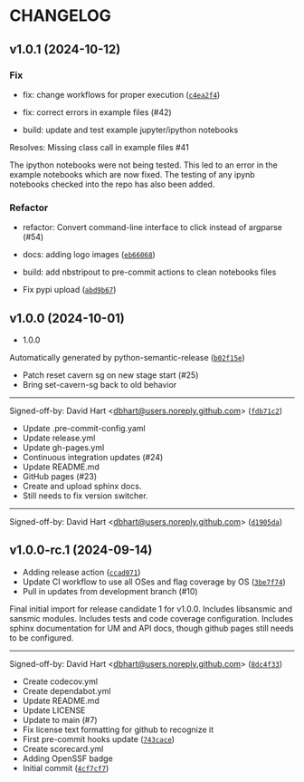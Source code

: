 # CHANGELOG

## v1.0.1 (2024-10-12)

### Fix

* fix: change workflows for proper execution ([`c4ea2f4`](https://github.com/sandialabs/sansmic/commit/c4ea2f4464cbcbdf8d16a94e392fca404348e48e))

* fix: correct errors in example files (#42)

* build: update and test example jupyter/ipython notebooks

Resolves: Missing class call in example files #41

The ipython notebooks were not being tested. This led to an error in the example notebooks which are now fixed. The testing of any ipynb notebooks checked into the repo has also been added.


### Refactor

* refactor: Convert command-line interface to click instead of argparse (#54)

* docs: adding logo images ([`eb66068`](https://github.com/sandialabs/sansmic/commit/eb6606804a19a3324ebedf77ed7638151a477611))

* build: add nbstripout to pre-commit actions to clean notebooks files

* Fix pypi upload ([`abd9b67`](https://github.com/sandialabs/sansmic/commit/abd9b6784ee3150ff11a3964ed73ae330c4fbf08))

## v1.0.0 (2024-10-01)

* 1.0.0

Automatically generated by python-semantic-release ([`b02f15e`](https://github.com/sandialabs/sansmic/commit/b02f15ec018ca9aeeca6c25748f544862f65ac1e))

* Patch reset cavern sg on new stage start (#25)
* Bring set-cavern-sg back to old behavior

---------

Signed-off-by: David Hart &lt;dbhart@users.noreply.github.com&gt; ([`fdb71c2`](https://github.com/sandialabs/sansmic/commit/fdb71c25c1d4534edf858707803e7caf951999d5))

* Update .pre-commit-config.yaml
* Update release.yml
* Update gh-pages.yml
* Continuous integration updates (#24)
* Update README.md
* GitHub pages (#23)
* Create and upload sphinx docs.
* Still needs to fix version switcher.

---------

Signed-off-by: David Hart &lt;dbhart@users.noreply.github.com&gt; ([`d1905da`](https://github.com/sandialabs/sansmic/commit/d1905da3c15a239897dbda050ce6528d9bcd56a5))

## v1.0.0-rc.1 (2024-09-14)

* Adding release action ([`ccad071`](https://github.com/sandialabs/sansmic/commit/ccad0714e34b01c43fceec414ebd9c4f8f9dd5f4))
* Update CI workflow to use all OSes and flag coverage by OS ([`3be7f74`](https://github.com/sandialabs/sansmic/commit/3be7f7430544aa13a5d9b5e0c7e56bb1a06130a4))
* Pull in updates from development branch (#10)

Final initial import for release candidate 1 for v1.0.0. Includes libsansmic and sansmic modules. Includes tests and code coverage configuration. Includes sphinx documentation for UM and API docs, though github pages still needs to be configured.

---------

Signed-off-by: David Hart &lt;dbhart@users.noreply.github.com&gt; ([`8dc4f33`](https://github.com/sandialabs/sansmic/commit/8dc4f33a21ea038a70b1e5ca04c2c682a53e590f))

* Create codecov.yml
* Create dependabot.yml
* Update README.md
* Update LICENSE
* Update to main (#7)
* Fix license text formatting for github to recognize it
* First pre-commit hooks update ([`743cace`](https://github.com/sandialabs/sansmic/commit/743cace17bb4c4e1e6b5ac2c5d13b6f99986b3b1))
* Create scorecard.yml
* Adding OpenSSF badge
* Initial commit ([`4cf7cf7`](https://github.com/sandialabs/sansmic/commit/4cf7cf73416b10de77640b189e61fced932f15e0))
